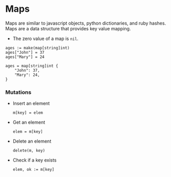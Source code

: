 # Maps

Maps are similar to javascript objects, python dictionaries, and ruby hashes. Maps are a data structure that provides key value mapping.
- The zero value of a map is `nil`.

```golang
ages := make(map[string]int)
ages["John"] = 37
ages["Mary"] = 24
```
```golang
ages = map[string]int {
    "John": 37,
    "Mary": 24,
}
```

### Mutations

- Insert an element
    ```golang
    m[key] = elem
    ```

- Get an element
    ```golang
    elem = m[key]
    ```

- Delete an element
    ```golang
    delete(m, key)
    ```

- Check if a key exists
    ```golang
    elem, ok := m[key]
    ```